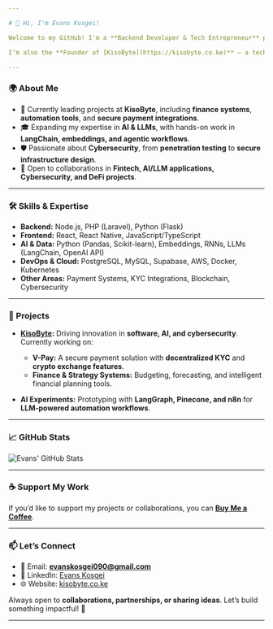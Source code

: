 ```yaml
---

# 👋 Hi, I'm Evans Kosgei!

Welcome to my GitHub! I'm a **Backend Developer & Tech Entrepreneur** passionate about building **secure, scalable, and innovative systems**. My expertise spans **Node.js, PHP, Python, and JavaScript**, with strong experience in **fintech solutions, API integrations, and AI-driven applications**.

I’m also the **Founder of [KisoByte](https://kisobyte.co.ke)** — a technology company helping businesses scale smarter through **Software Development, Cybersecurity Consulting, and AI Services**.

---
```


### 🌍 About Me

* 🔭 Currently leading projects at **KisoByte**, including **finance systems**, **automation tools**, and **secure payment integrations**.
* 🎓 Expanding my expertise in **AI & LLMs**, with hands-on work in **LangChain, embeddings, and agentic workflows**.
* 🛡️ Passionate about **Cybersecurity**, from **penetration testing** to **secure infrastructure design**.
* 🚀 Open to collaborations in **Fintech, AI/LLM applications, Cybersecurity, and DeFi projects**.

---

### 🛠️ Skills & Expertise

* **Backend:** Node.js, PHP (Laravel), Python (Flask)
* **Frontend:** React, React Native, JavaScript/TypeScript
* **AI & Data:** Python (Pandas, Scikit-learn), Embeddings, RNNs, LLMs (LangChain, OpenAI API)
* **DevOps & Cloud:** PostgreSQL, MySQL, Supabase, AWS, Docker, Kubernetes
* **Other Areas:** Payment Systems, KYC Integrations, Blockchain, Cybersecurity

---

### 🌟 Projects

* **[KisoByte](https://kisobyte.co.ke):** Driving innovation in **software, AI, and cybersecurity**. Currently working on:

  * **V-Pay:** A secure payment solution with **decentralized KYC** and **crypto exchange features**.
  * **Finance & Strategy Systems:** Budgeting, forecasting, and intelligent financial planning tools.
* **AI Experiments:** Prototyping with **LangGraph, Pinecone, and n8n** for **LLM-powered automation workflows**.

---

### 📈 GitHub Stats

![Evans' GitHub Stats](https://github-readme-stats.vercel.app/api?username=evanskosgei\&show_icons=true\&theme=radical)

---

### ☕ Support My Work

If you’d like to support my projects or collaborations, you can [**Buy Me a Coffee**](https://www.buymeacoffee.com/evanskosgei).

---

### 📫 Let’s Connect

* 📧 Email: **[evanskosgei090@gmail.com](mailto:evanskosgei090@gmail.com)**
* 💼 LinkedIn: [Evans Kosgei](https://www.linkedin.com/in/evans-kosgei-kibiwott/)
* 🌐 Website: [kisobyte.co.ke](https://kisobyte.co.ke)

Always open to **collaborations, partnerships, or sharing ideas**. Let’s build something impactful! 🚀

---
